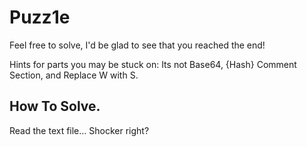 # Puzz1e

Feel free to solve, I'd be glad to see that you reached the end!

Hints for parts you may be stuck on: Its not Base64, {Hash} Comment Section, and Replace W with S.

## How To Solve.

Read the text file... Shocker right?
